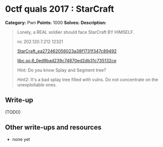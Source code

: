 # 0ctf quals 2017 : StarCraft

**Category:** Pwn
**Points:** 1000
**Solves:** 
**Description:**

> Lonely, a REAL soldier should face StarCraft BY HIMSELF.
> 
> 
> nc 202.120.7.212 12321
> 
> 
> [StarCraft_ea272462056023a38f1731f347c89492](./StarCraft_ea272462056023a38f1731f347c89492)
> 
> [libc.so.6_0ed9bad239c74870ed2db31c735132ce](./libc.so.6_0ed9bad239c74870ed2db31c735132ce)
> 
> 
> Hint: Do you know Splay and Segment tree?
> 
> 
> Hint2: It's a bad splay tree filled with vulns. Do not concentrate on the unexploitable ones.

## Write-up

(TODO)

## Other write-ups and resources

* none yet
